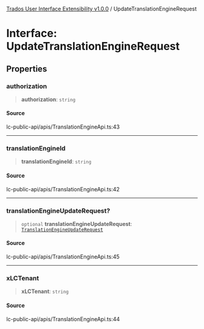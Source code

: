 [Trados User Interface Extensibility v1.0.0](../wiki/globals) / UpdateTranslationEngineRequest

# Interface: UpdateTranslationEngineRequest

## Properties

### authorization

> **authorization**: `string`

#### Source

lc-public-api/apis/TranslationEngineApi.ts:43

***

### translationEngineId

> **translationEngineId**: `string`

#### Source

lc-public-api/apis/TranslationEngineApi.ts:42

***

### translationEngineUpdateRequest?

> `optional` **translationEngineUpdateRequest**: [`TranslationEngineUpdateRequest`](../wiki/Interface.TranslationEngineUpdateRequest)

#### Source

lc-public-api/apis/TranslationEngineApi.ts:45

***

### xLCTenant

> **xLCTenant**: `string`

#### Source

lc-public-api/apis/TranslationEngineApi.ts:44
